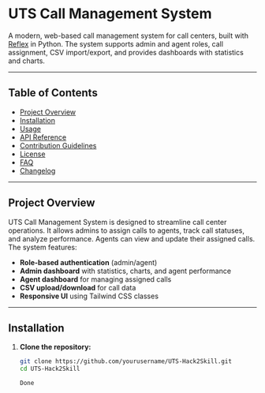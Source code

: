 # UTS Call Management System

A modern, web-based call management system for call centers, built with [Reflex](https://reflex.dev/) in Python. The system supports admin and agent roles, call assignment, CSV import/export, and provides dashboards with statistics and charts.

---

## Table of Contents

- [Project Overview](#project-overview)
- [Installation](#installation)
- [Usage](#usage)
- [API Reference](#api-reference)
- [Contribution Guidelines](#contribution-guidelines)
- [License](#license)
- [FAQ](#faq)
- [Changelog](#changelog)

---

## Project Overview

UTS Call Management System is designed to streamline call center operations. It allows admins to assign calls to agents, track call statuses, and analyze performance. Agents can view and update their assigned calls. The system features:

- **Role-based authentication** (admin/agent)
- **Admin dashboard** with statistics, charts, and agent performance
- **Agent dashboard** for managing assigned calls
- **CSV upload/download** for call data
- **Responsive UI** using Tailwind CSS classes

---

## Installation

1. **Clone the repository:**
   ```sh
   git clone https://github.com/yourusername/UTS-Hack2Skill.git
   cd UTS-Hack2Skill

   Done